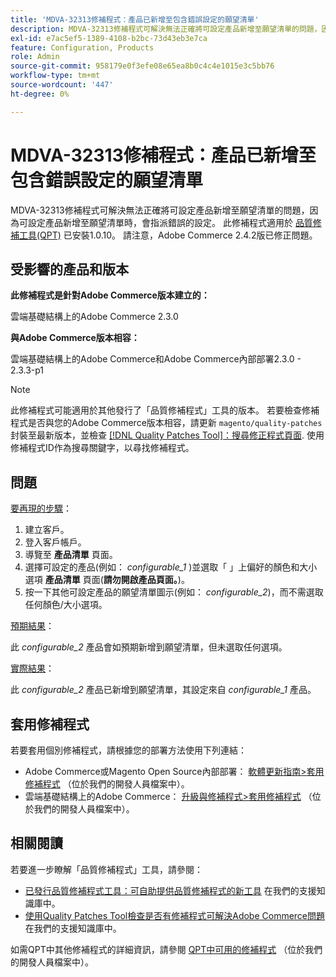 ```yaml
---
title: 'MDVA-32313修補程式：產品已新增至包含錯誤設定的願望清單'
description: MDVA-32313修補程式可解決無法正確將可設定產品新增至願望清單的問題，因為可設定產品新增至願望清單時，會指派錯誤的設定。 安裝[Quality Patches Tool (QPT)](https://devdocs.magento.com/guides/v2.4/comp-mgr/patching.html#mqp) 1.0.10時，即可使用此修補程式。 請注意，Adobe Commerce 2.4.2版已修正問題。
exl-id: e7ac5ef5-1389-4108-b2bc-73d43eb3e7ca
feature: Configuration, Products
role: Admin
source-git-commit: 958179e0f3efe08e65ea8b0c4c4e1015e3c5bb76
workflow-type: tm+mt
source-wordcount: '447'
ht-degree: 0%

---
```


# MDVA-32313修補程式：產品已新增至包含錯誤設定的願望清單

MDVA-32313修補程式可解決無法正確將可設定產品新增至願望清單的問題，因為可設定產品新增至願望清單時，會指派錯誤的設定。 此修補程式適用於 [品質修補工具(QPT)](https://devdocs.magento.com/guides/v2.4/comp-mgr/patching.html#mqp) 已安裝1.0.10。 請注意，Adobe Commerce 2.4.2版已修正問題。

## 受影響的產品和版本

**此修補程式是針對Adobe Commerce版本建立的：**

雲端基礎結構上的Adobe Commerce 2.3.0

**與Adobe Commerce版本相容：**

雲端基礎結構上的Adobe Commerce和Adobe Commerce內部部署2.3.0 - 2.3.3-p1

>[!NOTE]
>
>此修補程式可能適用於其他發行了「品質修補程式」工具的版本。 若要檢查修補程式是否與您的Adobe Commerce版本相容，請更新 `magento/quality-patches` 封裝至最新版本，並檢查 [[!DNL Quality Patches Tool]：搜尋修正程式頁面](https://devdocs.magento.com/quality-patches/tool.html#patch-grid). 使用修補程式ID作為搜尋關鍵字，以尋找修補程式。

## 問題

<u>要再現的步驟</u>：

1. 建立客戶。
1. 登入客戶帳戶。
1. 導覽至 **產品清單** 頁面。
1. 選擇可設定的產品(例如： *configurable\_1* )並選取「 」上偏好的顏色和大小選項 **產品清單** 頁面(**請勿開啟產品頁面。**)。
1. 按一下其他可設定產品的願望清單圖示(例如： *configurable\_2*)，而不需選取任何顏色/大小選項。

<u>預期結果</u>：

此 *configurable\_2* 產品會如預期新增到願望清單，但未選取任何選項。

<u>實際結果</u>：

此 *configurable\_2* 產品已新增到願望清單，其設定來自 *configurable\_1* 產品。

## 套用修補程式

若要套用個別修補程式，請根據您的部署方法使用下列連結：

* Adobe Commerce或Magento Open Source內部部署： [軟體更新指南>套用修補程式](https://devdocs.magento.com/guides/v2.4/comp-mgr/patching/mqp.html) （位於我們的開發人員檔案中）。
* 雲端基礎結構上的Adobe Commerce： [升級與修補程式>套用修補程式](https://devdocs.magento.com/cloud/project/project-patch.html) （位於我們的開發人員檔案中）。

## 相關閱讀

若要進一步瞭解「品質修補程式」工具，請參閱：

* [已發行品質修補程式工具：可自助提供品質修補程式的新工具](/help/announcements/adobe-commerce-announcements/magento-quality-patches-released-new-tool-to-self-serve-quality-patches.md) 在我們的支援知識庫中。
* [使用Quality Patches Tool檢查是否有修補程式可解決Adobe Commerce問題](/help/support-tools/patches-available-in-qpt-tool/check-patch-for-magento-issue-with-magento-quality-patches.md) 在我們的支援知識庫中。

如需QPT中其他修補程式的詳細資訊，請參閱 [QPT中可用的修補程式](https://devdocs.magento.com/quality-patches/tool.html#patch-grid) （位於我們的開發人員檔案中）。
